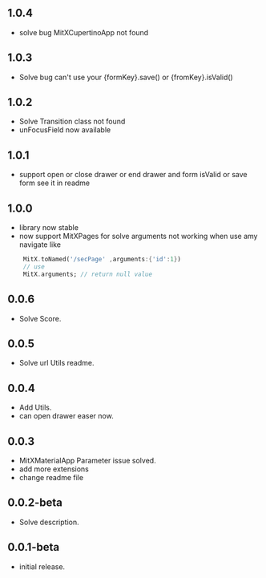 ## 1.0.4

- solve bug MitXCupertinoApp not found

## 1.0.3

- Solve bug can't use your {formKey}.save() or {fromKey}.isValid()

## 1.0.2

- Solve Transition class not found
- unFocusField now available

## 1.0.1

- support open or close drawer or end drawer and form isValid or save form
  see it in readme

## 1.0.0

- library now stable
- now support MitXPages for solve arguments not working when use amy navigate like
  ```dart
   MitX.toNamed('/secPage' ,arguments:{'id':1})
   // use
   MitX.arguments; // return null value
  ```

## 0.0.6

- Solve Score.

## 0.0.5

- Solve url Utils readme.

## 0.0.4

- Add Utils.
- can open drawer easer now.

## 0.0.3

- MitXMaterialApp Parameter issue solved.
- add more extensions
- change readme file

## 0.0.2-beta

- Solve description.

## 0.0.1-beta

- initial release.
